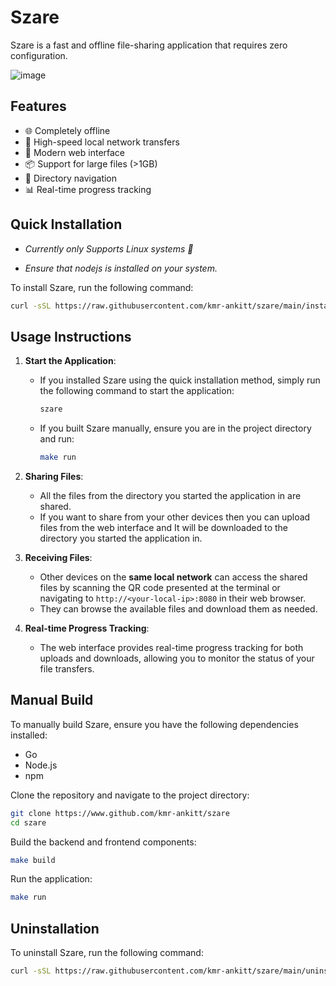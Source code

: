 # Szare

Szare is a fast and offline file-sharing application that requires zero configuration.


![image](https://github.com/user-attachments/assets/4fafcacf-ebe7-42d4-815f-65a2622fb326)


## Features

- 🌐 Completely offline 
- 🚀 High-speed local network transfers
- 📱 Modern web interface
- 📦 Support for large files (>1GB)
- 📂 Directory navigation
- 📊 Real-time progress tracking

## Quick Installation

- _Currently only Supports Linux systems 🐧_

- _Ensure that nodejs is installed on your system._

To install Szare, run the following command:

```bash
curl -sSL https://raw.githubusercontent.com/kmr-ankitt/szare/main/install.sh | bash
```
## Usage Instructions

1. **Start the Application**:
   - If you installed Szare using the quick installation method, simply run the following command to start the application:
     ```bash
     szare
     ```
   - If you built Szare manually, ensure you are in the project directory and run:
     ```bash
     make run
     ```
2. **Sharing Files**:
    - All the files from the directory you started the application in are shared.
    - If you want to share from your other devices then you can upload files from the web interface and It will be downloaded to the directory you started the application in.

3. **Receiving Files**:
   - Other devices on the **same local network** can access the shared files by scanning the QR code presented at the terminal or navigating to `http://<your-local-ip>:8080` in their web browser.
   - They can browse the available files and download them as needed.

4. **Real-time Progress Tracking**:
   - The web interface provides real-time progress tracking for both uploads and downloads, allowing you to monitor the status of your file transfers.

## Manual Build

To manually build Szare, ensure you have the following dependencies installed:
  - Go
  - Node.js
  - npm

Clone the repository and navigate to the project directory:

```bash
git clone https://www.github.com/kmr-ankitt/szare
cd szare
```

Build the backend and frontend components:

```bash
make build
```

Run the application:

```bash
make run
```

## Uninstallation

To uninstall Szare, run the following command:

```bash
curl -sSL https://raw.githubusercontent.com/kmr-ankitt/szare/main/uninstall.sh | bash
```

